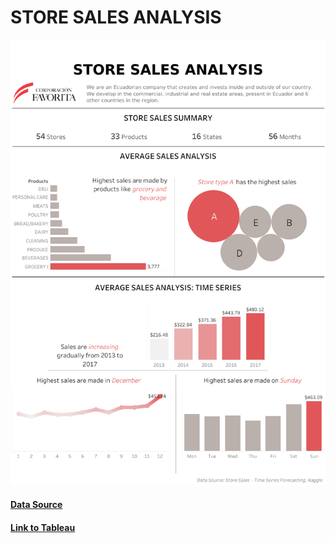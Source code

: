 # STORE SALES ANALYSIS

![](https://github.com/levuthuynga/Tableau-Projects/blob/main/Images/Dashboard%203.png)

#### [Data Source](https://www.kaggle.com/c/store-sales-time-series-forecasting)
#### [Link to Tableau](https://public.tableau.com/app/profile/l.v.th.y.nga/viz/StoreSalesTimeSeries-Full/Dashboard3)

